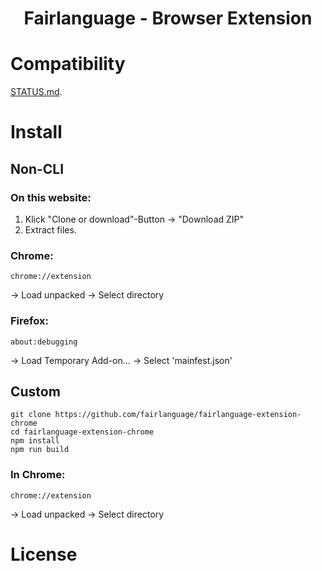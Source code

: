 
# <p align="center">Fairlanguage - Browser Extension</p>

# Compatibility

[STATUS.md](STATUS.md).

# Install

## Non-CLI

### On this website:

1. Klick "Clone or download"-Button -> "Download  ZIP"
2. Extract files.

### Chrome:

```
chrome://extension
```

-> Load unpacked -> Select directory 

### Firefox:

```
about:debugging
```

-> Load Temporary Add-on... -> Select 'mainfest.json'

## Custom

```
git clone https://github.com/fairlanguage/fairlanguage-extension-chrome
cd fairlanguage-extension-chrome
npm install
npm run build
```

### In Chrome:

```
chrome://extension
```

-> Load unpacked -> Select directory 

# License
